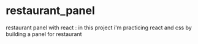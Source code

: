 # restaurant_panel
restaurant panel with react : 
in this project i'm practicing react and css by building a panel for restaurant
